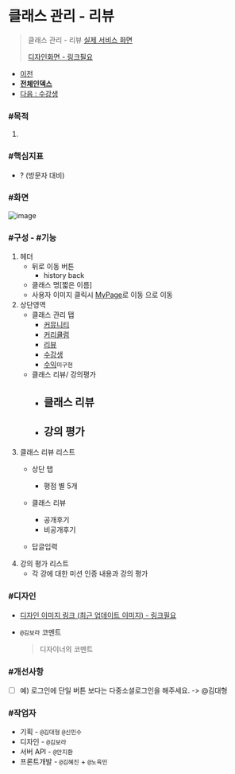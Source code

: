 # 클래스 관리 - 리뷰

> 클래스 관리 - 리뷰 [실제 서비스 화면](https://www.modooclass.net/class/manager/course/506/review)
>
> [디자인화면 - 링크필요]() 



- [이전](../../)      
- [**전체인덱스**](../README.md)     
- [다음 : 수강생](../member/README.md)



### **#목적**

1. 



### #핵심지표

- ? (방문자 대비)

### #화면
![image](https://user-images.githubusercontent.com/53498778/62178198-0d7e9d00-b383-11e9-94bf-e2ab5ec37624.png)

### **#구성 - #기능**

1. 헤더 
     - 뒤로 이동 버튼 
         - history back
     - 클래스 명[짧은 이름]
     - 사용자 이미지 클릭시 [MyPage](../ch2_my_class)로 이동 으로 이동
2. 상단영역
   - 클래스 관리 탭
      - [커뮤니티](../community/README.md)
      - [커리큘럼](../curriculum/README.md)
      - [리뷰](../review/README.md)
      - [수강생](../member/README.md)
      - [수익](../profit/README.md)`미구현`
   - 클래스 리뷰/ 강의평가
     - 클래스 리뷰
          - 
     - 강의 평가
          - 
3. 클래스 리뷰 리스트
   + 상단 탭
     - 평점 별 5개
   
   + 클래스 리뷰 
      - 공개후기
      - 비공개후기
   + 답글입력
4. 강의 평가 리스트
   + 각 강에 대한 미션 인증 내용과 강의 평가
   
### **#디자인**

- [디자인 이미지 링크 (최근 업데이트 이미지) - 링크필요]()

- `@김보라`  코멘트

  > 디자이너의 코멘트



### #개선사항

- [ ] 예) 로그인에 단일 버튼 보다는 다중소셜로그인을 해주세요. -> @김대형



### **#작업자**

- 기획 - `@김대형` `@신민수`
- 디자인 - `@김보라`
- 서버 API - `@안지환`
- 프론트개발 - `@김혜진`  + `@노육민`


